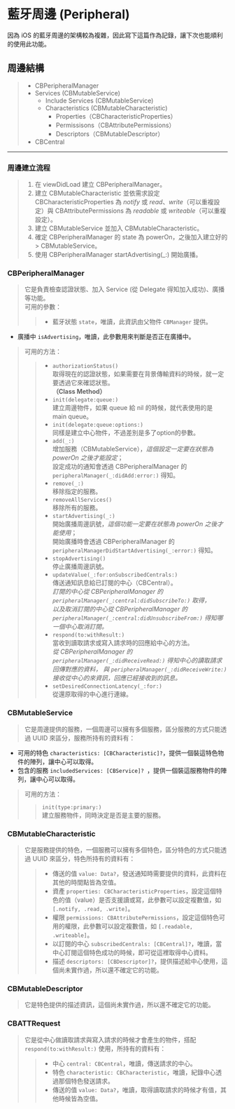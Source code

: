# 藍牙周邊 (Peripheral)

因為 iOS 的藍牙周邊的架構較為複雜，因此寫下這篇作為記錄，讓下次也能順利的使用此功能。

## 周邊結構
> * CBPeripheralManager
> * Services (CBMutableService)
>     * Include Services (CBMutableService)
>     * Characteristics (CBMutableCharacteristic)
>         * Properties（CBCharacteristicProperties）
>         * Permissisons（CBAttributePermissions）
>         * Descriptors（CBMutableDescriptor）
> * CBCentral

---------------

### 周邊建立流程
> 1. 在 viewDidLoad 建立 CBPeripheralManager。
> 2. 建立 CBMutableCharacteristic 並依需求設定 CBCharacteristicProperties 為 *notify* 或 *read*、*write*（可以重複設定）與 CBAttributePermissions 為 *readable* 或 *writeable*（可以重複設定）。
> 3. 建立 CBMutableService 並加入 CBMutableCharacteristic。
> 4. 確定 CBPeripheralManager 的 state 為 powerOn，之後加入建立好的 > CBMutableService。
> 5. 使用 CBPeripheralManager startAdvertising(_:) 開始廣播。

### CBPeripheralManager
> 它是負責檢查認證狀態、加入 Service (從 Delegate 得知加入成功)、廣播等功能。<br/>
> 可用的參數：
>> * 藍牙狀態 `state`，唯讀，此資訊由父物件 `CBManager` 提供。
* 廣播中 `isAdvertising`，唯讀，此參數用來判斷是否正在廣播中。

> 可用的方法：
>> * `authorizationStatus()`<br/>
    取得現在的認證狀態，如果需要在背景傳輸資料的時候，就一定要透過它來確認狀態。<br/>
    **（Class Method）**
>> * `init(delegate:queue:)`<br/>
    建立周邊物件，如果 queue 給 nil 的時候，就代表使用的是 main queue。
>> * `init(delegate:queue:options:)`<br/>
    同樣是建立中心物件，不過差別是多了option的參數。
>> * `add(_:)`<br/>
    增加服務（CBMutableService），*這個設定一定要在狀態為 powerOn 之後才能設定*；<br/>
    設定成功的通知會透過 CBPeripheralManager 的 `peripheralManager(_:didAdd:error:)` 得知。
>> * `remove(_:)`<br/>
    移除指定的服務。
>> * `removeAllServices()`<br/>
    移除所有的服務。
>> * `startAdvertising(_:)`<br/>
    開始廣播周邊訊號，*這個功能一定要在狀態為 powerOn 之後才能使用*；<br/>
    開始廣播時會透過 CBPeripheralManager 的 `peripheralManagerDidStartAdvertising(_:error:)` 得知。
>> * `stopAdvertising()`<br/>
    停止廣播周邊訊號。
>> * `updateValue(_:for:onSubscribedCentrals:)`<br/>
    傳送通知訊息給已訂閱的中心（CBCentral）。<br/>
    *訂閱的中心從 CBPeripheralManager 的 `peripheralManager(_:central:didSubscribeTo:)` 取得，<br/>
    以及取消訂閱的中心從 CBPeripheralManager 的 `peripheralManager(_:central:didUnsubscribeFrom:)` 得知哪一個中心取消訂閱。*
>> * `respond(to:withResult:)`<br/>
    當收到讀取請求或寫入請求時的回應給中心的方法。<br/>
    *從 CBPeripheralManager 的 `peripheralManager(_:didReceiveRead:)` 得知中心的讀取請求回傳對應的資料，
    與 `peripheralManager(_:didReceiveWrite:)` 接收從中心的來資訊，回應已經接收到的訊息。*
>> * `setDesiredConnectionLatency(_:for:)`<br/>
    從還原取得的中心進行連線。

### CBMutableService
> 它是周邊提供的服務，一個周邊可以擁有多個服務，區分服務的方式只能透過 UUID 來區分，服務所持有的資料有：
>>
* 可用的特色 `characteristics: [CBCharacteristic]?`，提供一個裝這特色物件的陣列，讓中心可以取得。
* 包含的服務 `includedServices: [CBService]? `，提供一個裝這服務物件的陣列，讓中心可以取得。

> 可用的方法：
>> `init(type:primary:)`<br/>
    建立服務物件，同時決定是否是主要的服務。
    
### CBMutableCharacteristic
> 它是服務提供的特色，一個服務可以擁有多個特色，區分特色的方式只能透過 UUID 來區分，特色所持有的資料有：
>>
>> * 傳送的值 `value: Data?`，發送通知時需要提供的資料，此資料在其他的時間點皆為空值。
>> * 資產 `properties: CBCharacteristicProperties`，設定這個特色的值（value）是否支援讀或寫，此參數可以設定複數值，如 `[.notify, .read, .write]`。
>> * 權限 `permissions: CBAttributePermissions`，設定這個特色可用的權限，此參數可以設定複數值，如 `[.readable, .writeable]`。
>> * 以訂閱的中心 	`subscribedCentrals: [CBCentral]?`，唯讀，當中心訂閱這個特色成功的時候，即可從這裡取得中心資料。
>> * 描述 `descriptors: [CBDescriptor]?`，提供描述給中心使用，這個尚未實作過，所以還不確定它的功能。

### CBMutableDescriptor
> 它是特色提供的描述資訊，這個尚未實作過，所以還不確定它的功能。

### CBATTRequest
> 它是從中心做讀取請求與寫入請求的時候才會產生的物件，搭配 `respond(to:withResult:)` 使用，所持有的資料有：
>> 
>> * 中心 `central: CBCentral`，唯讀，傳送請求的中心。
>> * 特色 `characteristic: CBCharacteristic`，唯讀，紀錄中心透過那個特色發送請求。
>> * 傳送的值 `value: Data?`，唯讀，取得讀取請求的時候才有值，其他時候皆為空值。